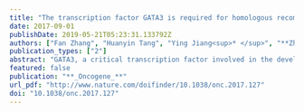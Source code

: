 ```yaml
---
title: "The transcription factor GATA3 is required for homologous recombination repair by regulating CtIP expression."
date: 2017-09-01
publishDate: 2019-05-21T05:23:31.133792Z
authors: ["Fan Zhang", "Huanyin Tang", "Ying Jiang<sup>* </sup>", "**Zhiyong Mao**<sup>* </sup>"]
publication_types: ["2"]
abstract: "GATA3, a critical transcription factor involved in the development of the mammary gland, also plays important roles in mammary tumorigenesis by regulating transcription in coordination with two essential DNA repair factors, PARP1 and BRCA1. However, whether and how GATA3 participates in the process of DNA repair, which is often associated with tumorigenesis, has not been investigated. Here we demonstrate that GATA3 is required for the repair of DNA double-strand breaks (DSBs) by homologous recominbation (HR). Mechanistic studies indicate that at both the protein and the mRNA level, depleting GATA3 leads to reduced expression of CtIP, an essential HR factor involved in end resection, thereby suppressing the repair of DSBs by HR and sensitizing cells to etoposide induced DNA DSBs. Further studies indicate that upon the occurrence of DNA DSBs GATA3 directly binds to the CtIP promoter at the region of -2119 to -2130 and -2274 to -2285, and promotes the transcription of CtIP. Overexpression of CtIP in GATA3 depleted cells rescues the decline of HR, and cell survival in the presence of etoposide. In addition, through data mining analysis, we observed an extremely strong correlation between the expression levels of GATA3 and CtIP in paratumors, but the correlation turned insignificant in mammary tumors. Using vectors encoding GATA3 with mutations frequently occurring in mammary tumors, we found that several mutations on GATA3 led to a dysregulation of CtIP, and therefore HR repair. In summary, our data delineates the regulatory mechanisms of GATA3 in DNA DSB repair and strongly suggests that it might act as a tumor suppressor by promoting CtIP expression and HR to stabilize genomes."
featured: false
publication: "**_Oncogene_**"
url_pdf: "http://www.nature.com/doifinder/10.1038/onc.2017.127"
doi: "10.1038/onc.2017.127"
---
```


